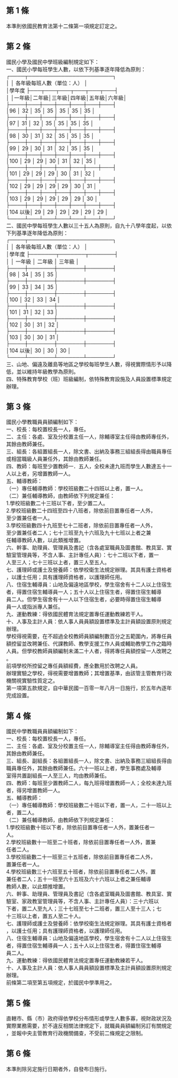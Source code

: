 第 1 條
-------
本準則依國民教育法第十二條第一項規定訂定之。

第 2 條
-------
國民小學及國民中學班級編制規定如下：  
一、國民小學每班學生人數，以依下列基準逐年降低為原則：  
    ┌────┬───────────────────────┐  
    │        │          各年級每班人數（單位：人）          │  
    │學年度  ├───┬───┬───┬───┬───┬───┤  
    │        │一年級│二年級│三年級│四年級│五年級│六年級│  
    ├────┼───┼───┼───┼───┼───┼───┤  
    │96      │  32  │  35  │  35  │  35  │  35  │  35  │  
    ├────┼───┼───┼───┼───┼───┼───┤  
    │97      │  31  │  32  │  35  │  35  │  35  │  35  │  
    ├────┼───┼───┼───┼───┼───┼───┤  
    │98      │  30  │  31  │  32  │  35  │  35  │  35  │  
    ├────┼───┼───┼───┼───┼───┼───┤  
    │99      │  29  │  30  │  31  │  32  │  35  │  35  │  
    ├────┼───┼───┼───┼───┼───┼───┤  
    │100     │  29  │  29  │  30  │  31  │  32  │  35  │  
    ├────┼───┼───┼───┼───┼───┼───┤  
    │101     │  29  │  29  │  29  │  30  │  31  │  32  │  
    ├────┼───┼───┼───┼───┼───┼───┤  
    │102     │  29  │  29  │  29  │  29  │  30  │  31  │  
    ├────┼───┼───┼───┼───┼───┼───┤  
    │103     │  29  │  29  │  29  │  29  │  29  │  30  │  
    ├────┼───┼───┼───┼───┼───┼───┤  
    │104 以後│  29  │  29  │  29  │  29  │  29  │  29  │  
    └────┴───┴───┴───┴───┴───┴───┘  
二、國民中學每班學生人數以三十五人為原則，自九十八學年度起，以依  
    下列基準逐年降低為原則：  
    ┌────┬───────────────────────┐  
    │        │          各年級每班人數（單位：人）          │  
    │學年度  ├───────┬───────┬───────┤  
    │        │    一年級    │    二年級    │    三年級    │  
    ├────┼───────┼───────┼───────┤  
    │98      │      34      │      35      │      35      │  
    ├────┼───────┼───────┼───────┤  
    │99      │      33      │      34      │      35      │  
    ├────┼───────┼───────┼───────┤  
    │100     │      32      │      33      │      34      │  
    ├────┼───────┼───────┼───────┤  
    │101     │      31      │      32      │      33      │  
    ├────┼───────┼───────┼───────┤  
    │102     │      30      │      31      │      32      │  
    ├────┼───────┼───────┼───────┤  
    │103     │      30      │      30      │      31      │  
    ├────┼───────┼───────┼───────┤  
    │104 以後│      30      │      30      │      30      │  
    └────┴───────┴───────┴───────┘  
三、山地、偏遠及離島等地區之學校每班學生人數，得視實際情形予以降  
    低，並以維持年級教學為原則。  
四、特殊教育學校（班）班級編制，依特殊教育設施及人員設置標準規定  
    辦理。

第 3 條
-------
國民小學教職員員額編制如下：  
一、校長：每校置校長一人，專任。  
二、主任：各處、室及分校置主任一人，除輔導室主任得由教師專任外，  
    其餘由教師兼任。  
三、組長：各組置組長一人，除文書、出納及事務三組組長得由職員專任  
    或相當職級人員兼任外，其餘由教師兼任。  
四、教師：每班至少置教師一．五人，全校未達九班而學生人數達五十一  
    人以上者，另增置教師一人。  
五、輔導教師：  
（一）專任輔導教師：學校班級數二十四班以上者，置一人。  
（二）兼任輔導教師，由教師依下列規定兼任：  
      1.學校班級數二十三班以下者，至少置二人。  
      2.學校班級數二十四班至四十八班者，除依前目置專任者一人外，  
        至少置兼任者一人。  
      3.學校班級數四十九班至七十二班者，除依前目置專任者一人外，  
        至少置兼任者二人；七十三班至九十六班及九十七班以上者之兼  
        任輔導教師人數，以此類推增置。  
六、幹事、助理員、管理員及書記（含各處室職員及圖書館、教具室、實  
    驗室管理員等，不含人事、主計專任人員）：七十二班以下者，置一  
    人至三人；七十三班以上者，置三人至五人。  
七、護理師或護士及營養師：依學校衛生法規定辦理。其具有護士資格者  
    ，以護士任用；具有護理師資格者，以護理師任用。  
八、住宿生輔導員：山地及偏遠地區學校，學生宿舍有十二人以上住宿生  
    者，得置住宿生輔導員一人；五十人以上住宿生者，得置住宿生輔導  
    員二人。但學生宿舍有十一人以下住宿生者，必要時得置住宿生輔導  
    員一人或指派專人兼任。  
九、運動教練：得依國民體育法規定置專任運動教練若干人。  
十、人事及主計人員：依人事人員員額設置標準及主計員額設置原則規定  
    辦理。  
學校得視需要，在不超過全校教師員額編制數百分之五範圍內，將專任員  
額控留並改聘兼任、代課教師、教學支援工作人員或輔助教學工作之臨時  
人員。但學校教師員額編制未滿二十人者，得將專任員額控留一人改聘之  
。  
前項學校所控留之專任員額經費，應全數用於改聘之人員。  
辦理實驗之學校，得視需要增置教師；其增置基準，由該管主管教育行政  
機關視實驗性質定之。  
第一項第五款規定，自中華民國一百零一年八月一日施行，於五年內逐年  
完成設置。

第 4 條
-------
國民中學教職員員額編制如下：  
一、校長：每校置校長一人，專任。  
二、主任：各處、室及分校置主任一人，除輔導室主任得由教師專任外，  
    其餘由教師兼任。  
三、組長、副組長：各組置組長一人，除文書、出納及事務三組組長得由  
    職員專任外，其餘由教師兼任。六十一班以上者，學生事務處及輔導  
    室得共置副組長一人至三人，均由教師兼任。  
四、教師：每班至少置教師二人，每九班得增置教師一人；全校未達九班  
    者，得另增置教師一人。  
五、輔導教師：  
（一）專任輔導教師：學校班級數二十班以下者，置一人，二十一班以上  
      者，置二人。  
（二）兼任輔導教師，由教師依下列規定兼任：  
      1.學校班級數十班以下者，除依前目置專任者一人外，置兼任者一  
        人。  
      2.學校班級數十一班至二十班者，除依前目置專任者一人外，置兼  
        任者二人。  
      3.學校班級數二十一班至三十五班者，除依前目置專任者二人外，  
        置兼任者一人。  
      4.學校班級數三十六班至五十班者，除依前目置專任者二人外，置  
        兼任者二人；五十一班至六十五班及六十六班以上者之兼任輔導  
        教師人數，以此類推增置。  
六、幹事、助理員、管理員及書記（含各處室職員及圖書館、教具室、實  
    驗室、家政教室管理員等，不含人事、主計專任人員）：三十六班以  
    下者，置二人至九人；三十七班至七十二班者，置三人至十三人；七  
    十三班以上者，置五人至二十人。  
七、護理師或護士及營養師：依學校衛生法規定辦理。其具有護士資格者  
    ，以護士任用；具有護理師資格者，以護理師任用。  
八、住宿生輔導員：山地及偏遠地區學校，學生宿舍有十二人以上住宿生  
    者，得置住宿生輔導員一人；五十人以上住宿生者，得置住宿生輔導  
    員二人。  
九、運動教練：得依國民體育法規定置專任運動教練若干人。  
十、人事及主計人員：依人事人員員額設置標準及主計員額設置原則規定  
    辦理。  
前條第二項至第五項規定，於國民中學準用之。

第 5 條
-------
直轄市、縣（市）政府得依學校分布情形或學生人數多寡，視財政狀況及  
實際業務需要，於不違反相關法律規定下，就職員員額編制另訂有關規定  
，並報中央主管教育行政機關備查，不受前二條規定之限制。

第 6 條
-------
本準則除另定施行日期者外，自發布日施行。

